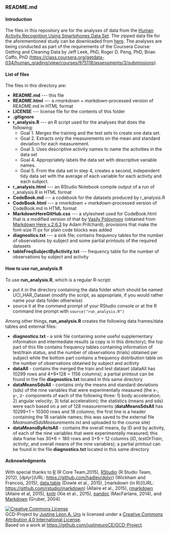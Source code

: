 ### README.md

#### Introduction

The files in this repository are for the analyses of data from the [Human Activity Recognition Using Smartphones Data Set](http://archive.ics.uci.edu/ml/datasets/Human+Activity+Recognition+Using+Smartphones).  The zipped data file for the aforementioned study can be downloaded from [here](https://d396qusza40orc.cloudfront.net/getdata%2Fprojectfiles%2FUCI%20HAR%20Dataset.zip).  The analyses are being conducted as part of the requirements of the Coursera Course: Getting and Cleaning Data by Jeff Leek, PhD, Roger D. Peng, PhD, Brian Caffo, PhD (https://class.coursera.org/getdata-034/human_grading/view/courses/975118/assessments/3/submissions).

#### List of files

The files in this directory are:  

* **README.md** --- this file
* **README.html** --- a *rmarkdown + markdown*-processed version of README.md in HTML format
* **LICENSE** --- license file for the contents of this folder
* **.gitignore**
* **r_analysis.R**  --- an R script used for the analyses that does the following:
    + Goal 1. Merges the training and the test sets to create one data set.
    + Goal 2. Extracts only the measurements on the mean and standard deviation for each measurement. 
    + Goal 3. Uses descriptive activity names to name the activities in the data set
    + Goal 4. Appropriately labels the data set with descriptive variable names. 
    + Goal 5. From the data set in step 4, creates a second, independent tidy data set with the average of each variable for each activity and each subject.
* **r_analysis.html** --- an RStudio Notebook compile output of a run of r_analysis.R in HTML format
* **CodeBook.md** --- a codebook for the datasets produced by r_analysis.R
* **CodeBook.html** --- a *rmarkdown + markdown*-processed version of CodeBook.md in HTML format 
* **MarkdownHereGitHub.css** --- a stylesheet used for CodeBook.html that is a modified version of that by [Vasily Polovnyov](mailto:vast@whiteants.net) (obtained from [Markdown Here v.2.6.3](https://github.com/adam-p/markdown-here) by Adam Pritchard); provisions that make the font-size 11 px for plain code blocks was added 
* **diagnostics.txt** --- a sink file; contains frequency tables for the number of observations by subject and some partial printouts of the required datasets
* **tableFreqSubjectByActivity.txt** --- frequency table for the number of observations by subject and activity

#### How to use run_analysis.R

To use **run_analysis.R**, which is a regular R-script:

* put it in the directory containing the data folder which should be named UCI_HAR_Dataset (modify the script, as appropriate, if you would rather name your data folder otherwise)
* source it at the command prompt of your RStudio console or at the R command line prompt with `source("run_analysis.R")`

Among other things, **run_analysis.R** creates the following data frames/data tables and external files:

* **diagnostics.txt** - a sink file containing some useful supplementary information and intermediate results (a copy is in this directory); the top part of this file contains frequency tables containing information of test/train status, and the number of observations (trials) obtained per subject while the bottom part contains a frequency distribution table on the number of observations obtained by subject and acitivty
* **dataAll** - contains the merged the train and test dataset (dataAll has 10299 rows and 4+9\*128 = 1156 columns); a partial printout can be found in the file **diagnostics.txt** located in this same directory
* **dataMeansSdsAll** - contains only the means and standard deviations (sds) of the nine variables that were experimentally measured (the x-, y-, z- components of  each of the following three: 1) body acceleration; 2) angular velocity; 3) total acceleration); the statistics (means and sds) were each based on a set of 128 measurements (**dataMeansSdsAll** has 10299+1 = 10300 rows and 18 columns; the first line is a header containing the 18 variable names; this was saved to the external file *MeansandSdsMeasurements.txt* and uploaded to the course site)
* **dataMeansByActsAll** - contains the overall means, by ID and by activity, of each of the nine variables that were experimentally measured;  this data frame has 30\*6 = 180 rows and 3+9 = 12 columns (*ID*, *testOrTrain*, *activity*, and overall means of the nine variables); a partial printout can be found in the file **diagnostics.txt** located in this same directory


#### Acknowledgments

With special thanks to [R](http://www.R-project.org/) (R Core Team,2015), [RStudio](https://www.rstudio.com/products/rstudio/) (R Studio Team, 2012), [dplyr](URL: https://github.com/hadley/dplyr) (Wickham  and Francois, 2015), [data.table](https://github.com/Rdatatable/data.table/wiki) (Dowle et al., 2015), [markdown (in R)](URL: https://github.com/rstudio/markdown) (Allaire et al., 2015), [rmarkdown](http://rmarkdown.rstudio.com) (Allaire et al, 2015), [knitr](http://yihui.name/knitr/) (Xie et al., 2015), [pandoc](http://johnmacfarlane.net/pandoc) (MacFarlane, 2014), and [Markdown](http://daringfireball.net/projects/markdown/) (Gruber, 2004).

<a rel="license" href="http://creativecommons.org/licenses/by/4.0/"><img alt="Creative Commons License" style="border-width:0" src="https://i.creativecommons.org/l/by/4.0/80x15.png" /></a><br /><span xmlns:dct="http://purl.org/dc/terms/" property="dct:title">GCD-Project</span> by <a xmlns:cc="http://creativecommons.org/ns#" href="https://github.com/justineuroCE/GCD-Project" property="cc:attributionName" rel="cc:attributionURL">Justine Leon A. Uro</a> is licensed under a <a rel="license" href="http://creativecommons.org/licenses/by/4.0/">Creative Commons Attribution 4.0 International License</a>.<br />Based on a work at <a xmlns:dct="http://purl.org/dc/terms/" href="https://github.com/justineuroCE/GCD-Project" rel="dct:source">https://github.com/justineuroCE/GCD-Project</a>.